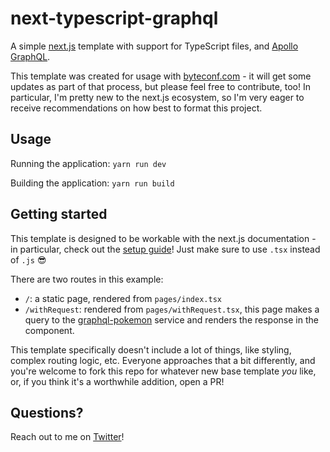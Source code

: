 # next-typescript-graphql

A simple [next.js](https://nextjs.org) template with support for TypeScript files, and [Apollo GraphQL](https://www.apollographql.com/).

This template was created for usage with [byteconf.com](https://byteconf.com) - it will get some updates as part of that process, but please feel free to contribute, too! In particular, I'm pretty new to the next.js ecosystem, so I'm very eager to receive recommendations on how best to format this project.

## Usage

Running the application: `yarn run dev`

Building the application: `yarn run build`

## Getting started

This template is designed to be workable with the next.js documentation - in particular, check out the [setup guide](https://nextjs.org/docs/#setup)! Just make sure to use `.tsx` instead of `.js` :sunglasses:

There are two routes in this example:
- `/`: a static page, rendered from `pages/index.tsx`
- `/withRequest`: rendered from `pages/withRequest.tsx`, this page makes a query to the [graphql-pokemon](https://graphql-pokemon.now.sh) service and renders the response in the component.

This template specifically doesn't include a lot of things, like styling, complex routing logic, etc. Everyone approaches that a bit differently, and you're welcome to fork this repo for whatever new base template _you_ like, or, if you think it's a worthwhile addition, open a PR!

## Questions?

Reach out to me on [Twitter](https://twitter.com/signalnerve)!
